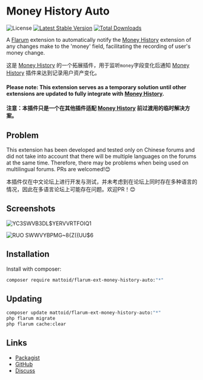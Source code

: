 # Money History Auto

![License](https://img.shields.io/github/license/Mattoids/flarum-ext-money-history-auto) [![Latest Stable Version](https://img.shields.io/packagist/v/mattoid/flarum-ext-money-history.svg)](https://packagist.org/packages/mattoid/flarum-ext-money-history) [![Total Downloads](https://img.shields.io/packagist/dt/mattoid/flarum-ext-money-history.svg)](https://packagist.org/packages/mattoid/flarum-ext-money-history)

A [Flarum](http://flarum.org) extension to automatically notify the [Money History](https://github.com/Mattoids/flarum-ext-money-history) extension of any changes make to the 'money' field, facilitating the recording of user's money change.

这是 [Money History](https://github.com/Mattoids/flarum-ext-money-history) 的一个拓展插件，用于监听`money`字段变化后通知 [Money History](https://github.com/Mattoids/flarum-ext-money-history) 插件来达到记录用户资产变化。

#### Please note: This extension serves as a temporary solution until other extensions are updated to fully integrate with [Money History](https://github.com/Mattoids/flarum-ext-money-history).

#### 注意：本插件只是一个在其他插件适配 [Money History](https://github.com/Mattoids/flarum-ext-money-history) 前过渡用的临时解决方案。

## Problem
This extension has been developed and tested only on Chinese forums and did not take into account that there will be multiple languages on the forums at the same time. Therefore, there may be problems when being used on multilingual forums. PRs are welcomed!😊

本插件仅在中文论坛上进行开发与测试，并未考虑到在论坛上同时存在多种语言的情况，因此在多语言论坛上可能存在问题。欢迎PR！😊

## Screenshots
![YC3SWVB3DL$YERVVRTFOIQ1](https://github.com/huoxin233/flarum-ext-money-history-auto/assets/23447157/e31d8048-e8ef-46bf-b44b-94b0792f77f2)

![RUO SWWVYBPMG~8{Z({UU$6](https://github.com/huoxin233/flarum-ext-money-history-auto/assets/23447157/d5ebcb29-de3e-4d1e-a780-e7be838c7444)


## Installation

Install with composer:

```sh
composer require mattoid/flarum-ext-money-history-auto:"*"
```

## Updating

```sh
composer update mattoid/flarum-ext-money-history-auto:"*"
php flarum migrate
php flarum cache:clear
```

## Links

- [Packagist](https://packagist.org/packages/mattoid/flarum-ext-money-history)
- [GitHub](https://github.com/mattoid/flarum-ext-money-history)
- [Discuss](https://discuss.flarum.org/d/PUT_DISCUSS_SLUG_HERE)
